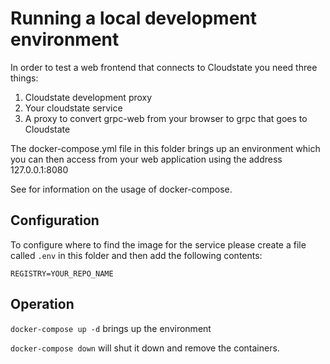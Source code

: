 # Running a local development environment

In order to test a web frontend that connects to Cloudstate you need three things:

1. Cloudstate development proxy
2. Your cloudstate service
3. A proxy to convert grpc-web from your browser to grpc that goes to Cloudstate

The docker-compose.yml file in this folder brings up an environment which you can then access from your web application using the address 127.0.0.1:8080

See []() for information on the usage of docker-compose.

## Configuration

To configure where to find the image for the service please create a file called `.env` in this folder and then add the following contents:

```
REGISTRY=YOUR_REPO_NAME
```

## Operation

`docker-compose up -d` brings up the environment

`docker-compose down` will shut it down and remove the containers.

